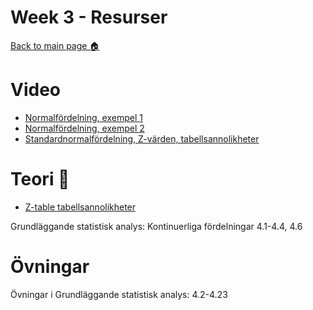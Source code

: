 # Week 3 - Resurser

[Back to main page :house:](https://github.com/aleylani/statistical-methods-ai24)

# Video

- [Normalfördelning, exempel 1](https://www.youtube.com/watch?v=xI9ZHGOSaCg)
- [Normalfördelning, exempel 2](https://www.youtube.com/watch?v=vrS1EpH3Yoo)
- [Standardnormalfördelning, Z-värden, tabellsannolikheter](https://www.youtube.com/watch?v=CjF_yQ2N638)

# Teori :book:

- [Z-table tabellsannolikheter](https://byjus.com/maths/z-score-table/)

Grundläggande statistisk analys: Kontinuerliga fördelningar 4.1-4.4, 4.6

# Övningar

Övningar i Grundläggande statistisk analys: 4.2-4.23